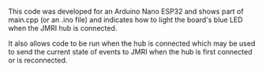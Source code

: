 This code was developed for an Arduino Nano ESP32 and shows part of main.cpp (or an .ino file) and indicates how to light the board's blue LED when the JMRI hub is connected.  

It also allows code to be run when the hub is connected which may be used to send the current state of events to JMRI when the hub is first connected or is reconnected.

